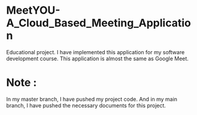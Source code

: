 # MeetYOU-A_Cloud_Based_Meeting_Application
Educational project. I have implemented this application for my software development course. This application is almost the same as Google Meet.

# Note :
In my master branch, I have pushed my project code. And in my main branch, I have pushed the necessary documents for this project.
